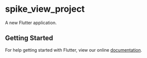 # spike_view_project

A new Flutter application.

## Getting Started

For help getting started with Flutter, view our online
[documentation](https://flutter.io/).
